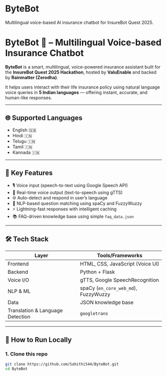 # ByteBot
Multilingual voice-based AI insurance chatbot for InsureBot Quest 2025.
# ByteBot 🤖 – Multilingual Voice-based Insurance Chatbot

**ByteBot** is a smart, multilingual, voice-powered insurance assistant built for the **InsureBot Quest 2025 Hackathon**, hosted by **ValuEnable** and backed by **Rainmatter (Zerodha)**.

It helps users interact with their life insurance policy using natural language voice queries in **5 Indian languages** — offering instant, accurate, and human-like responses.

---

## 🌐 Supported Languages
- English 🇬🇧
- Hindi 🇮🇳
- Telugu 🇮🇳
- Tamil 🇮🇳
- Kannada 🇮🇳

---

## 🎯 Key Features
- 🎙️ Voice input (speech-to-text using Google Speech API)
- 💬 Real-time voice output (text-to-speech using gTTS)
- 🌐 Auto-detect and respond in user’s language
- 🧠 NLP-based question matching using spaCy and FuzzyWuzzy
- ⚡ Lightning-fast responses with intelligent caching
- 📚 FAQ-driven knowledge base using simple `faq_data.json`

---

## 🛠️ Tech Stack

| Layer      | Tools/Frameworks |
|------------|------------------|
| Frontend   | HTML, CSS, JavaScript (Voice UI) |
| Backend    | Python + Flask |
| Voice I/O  | gTTS, Google SpeechRecognition |
| NLP & ML   | spaCy (`en_core_web_md`), FuzzyWuzzy |
| Data       | JSON knowledge base |
| Translation & Language Detection | `googletrans` |

---

## 🚀 How to Run Locally

### 1. Clone this repo
```bash
git clone https://github.com/Sahithi544/ByteBot.git
cd ByteBot
